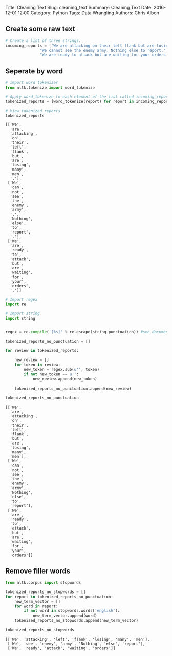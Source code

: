 Title: Cleaning Text
Slug: cleaning_text
Summary: Cleaning Text
Date: 2016-12-01 12:00
Category: Python
Tags: Data Wrangling
Authors: Chris Albon



## Create some raw text


```python
# Create a list of three strings.
incoming_reports = ["We are attacking on their left flank but are losing many men.", 
               "We cannot see the enemy army. Nothing else to report.", 
               "We are ready to attack but are waiting for your orders."]
```

## Seperate by word


```python
# import word tokenizer
from nltk.tokenize import word_tokenize

# Apply word_tokenize to each element of the list called incoming_reports
tokenized_reports = [word_tokenize(report) for report in incoming_reports]

# View tokenized_reports
tokenized_reports
```




    [['We',
      'are',
      'attacking',
      'on',
      'their',
      'left',
      'flank',
      'but',
      'are',
      'losing',
      'many',
      'men',
      '.'],
     ['We',
      'can',
      'not',
      'see',
      'the',
      'enemy',
      'army',
      '.',
      'Nothing',
      'else',
      'to',
      'report',
      '.'],
     ['We',
      'are',
      'ready',
      'to',
      'attack',
      'but',
      'are',
      'waiting',
      'for',
      'your',
      'orders',
      '.']]




```python
# Import regex
import re

# Import string
import string


regex = re.compile('[%s]' % re.escape(string.punctuation)) #see documentation here: http://docs.python.org/2/library/string.html

tokenized_reports_no_punctuation = []

for review in tokenized_reports:
    
    new_review = []
    for token in review: 
        new_token = regex.sub(u'', token)
        if not new_token == u'':
            new_review.append(new_token)
    
    tokenized_reports_no_punctuation.append(new_review)
    
tokenized_reports_no_punctuation
```




    [['We',
      'are',
      'attacking',
      'on',
      'their',
      'left',
      'flank',
      'but',
      'are',
      'losing',
      'many',
      'men'],
     ['We',
      'can',
      'not',
      'see',
      'the',
      'enemy',
      'army',
      'Nothing',
      'else',
      'to',
      'report'],
     ['We',
      'are',
      'ready',
      'to',
      'attack',
      'but',
      'are',
      'waiting',
      'for',
      'your',
      'orders']]



## Remove filler words


```python
from nltk.corpus import stopwords

tokenized_reports_no_stopwords = []
for report in tokenized_reports_no_punctuation:
    new_term_vector = []
    for word in report:
        if not word in stopwords.words('english'):
            new_term_vector.append(word)
    tokenized_reports_no_stopwords.append(new_term_vector)
            
tokenized_reports_no_stopwords
```




    [['We', 'attacking', 'left', 'flank', 'losing', 'many', 'men'],
     ['We', 'see', 'enemy', 'army', 'Nothing', 'else', 'report'],
     ['We', 'ready', 'attack', 'waiting', 'orders']]


